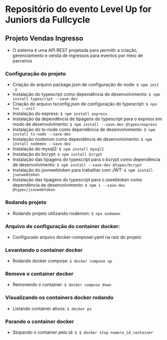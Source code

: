 # Repositório do evento Level Up for Juniors da Fullcycle

## Projeto Vendas Ingresso

- O sistema é uma API REST projetada para permitir a criação, gerenciamento e venda de ingressos para eventos por meio de parceiros

### Configuração do projeto

- Criação do arquivo package.json de configuração do node: `$ npm init -y`
- Instalação do typescript como dependência de desenvolvimento: `$ npm install typescript --save-dev`
- Criação do arquivo tsconfig.json de configuração do typescript: `$ npx tsc --init`
- Instalação do express: `$ npm install express`
- Instalação da dependência de tipagens do typescript para o express em modo de desenvolvimento: `$ npm install --save-dev @types/express`
- Instalação do ts-node como dependência de desenvolvimento: `$ npm install ts-node --save-dev`
- Instalação nodemon como dependência de desenvolvimento: `$ npm install nodemon --save-dev`
- Instalação do mysql2: `$ npm install mysql2`
- Instalação do bcrypt: `$ npm install bcrypt`
- Instalação das tipagens do typescript para o bcrypt como dependência de desenvolvimento: `$ npm install --save-dev @types/bcrypt`
- Instalação do jsonwebtoken para trabalhar com JWT: `$ npm install jsonwebtoken`
- Instalação das tipagens do typescript para o jswebtoken como dependência de desenvolvimento: `$ npm i --save-dev @types/jsonwebtoken`

### Rodando projeto

- Rodando projeto utilizando nodemon: `$ npx nodemon`

### Arquivo de configuração do container docker:

- Configurado arquivo docker-composer.yaml na raiz do projeto

### Levantando o container docker

- Rodando docker compose: `$ docker compose up`

### Remove o container docker

- Removendo o container: `$ docker compose down`

### Visualizando os containers docker rodando

- Listando container ativos: `$ docker ps`

### Parando o container docker

- Stopando o container pelo id: `$ $ docker stop numero_id_container`
